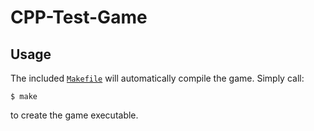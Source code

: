 # CPP-Test-Game

## Usage

The included [`Makefile`](/Makefile) will automatically compile the game.
Simply call:
```
$ make
```
to create the game executable.
